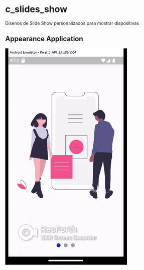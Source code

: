 # c_slides_show
<!-- https://en.wikipedia.org/wiki/Markdown -->
<!-- https://docs.github.com/en/repositories/managing-your-repositorys-settings-and-features/customizing-your-repository/about-readmes  -->
Disenos de Slide Show personalizados para mostrar dispositivas
## Appearance Application
  
![Appearance 1](appearance/movie-1.gif) 
